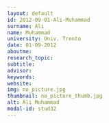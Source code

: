 ```yaml
---
layout: default 
id: 2012-09-01-Ali-Muhammad
surname: Ali
name: Muhammad
university: Univ. Trento
date: 01-09-2012
aboutme: 
research_topic: 
subtitle: 
advisor: 
keywords: 
website: 
img: no_picture.jpg
thumbnail: no_picture_thumb.jpg
alt: Ali Muhammad
modal-id: stud32
---
```

